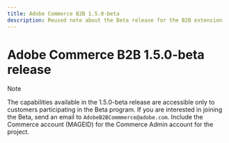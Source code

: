 ```yaml
---
title: Adobe Commerce B2B 1.5.0-beta
description: Reused note about the Beta release for the B2B extension
---
```

# Adobe Commerce B2B 1.5.0-beta release

>[!NOTE]
>
>The capabilities available in the 1.5.0-beta release are accessible only to customers participating in the Beta program. If you are interested in joining the Beta, send an email to   `AdobeB2BCommmerce@adobe.com`. Include the Commerce account (MAGEID) for the Commerce Admin account for the project.
